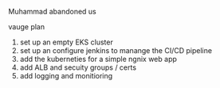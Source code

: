 Muhammad abandoned us

vauge plan

1. set up an empty EKS cluster
2. set up an configure jenkins to manange the CI/CD pipeline
3. add the kuberneties for a simple ngnix web app
4. add ALB and secuity groups / certs
5. add logging and monitioring 
